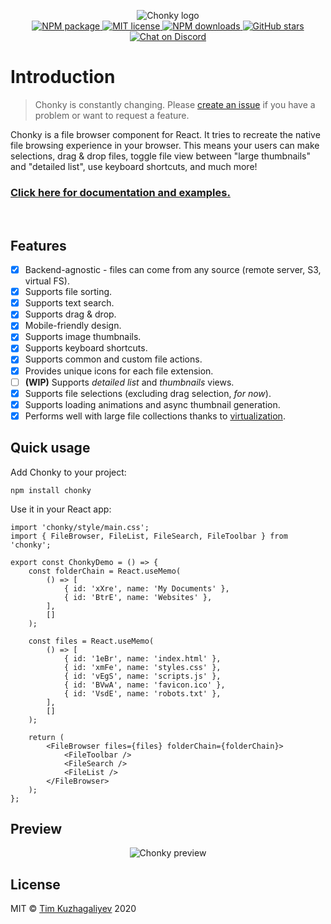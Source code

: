 <p align="center">
  <img src="https://timbokz.github.io/Chonky/Chonky_clear.png" alt="Chonky logo">
  <br/>
  <a href="https://www.npmjs.com/package/chonky">
    <img alt="NPM package" src="https://img.shields.io/npm/v/chonky.svg">
  </a>
  <a href="https://tldrlegal.com/license/mit-license">
    <img alt="MIT license" src="https://img.shields.io/npm/l/chonky">
  </a>
  <a href="https://www.npmjs.com/package/chonky">
    <img alt="NPM downloads" src="https://img.shields.io/npm/dt/chonky">
  </a>
  <a href="https://github.com/TimboKZ/Chonky">
    <img alt="GitHub stars" src="https://img.shields.io/github/stars/TimboKZ/Chonky">
  </a>
  <a href="https://discord.gg/4HJaFn9">
    <img alt="Chat on Discord" src="https://img.shields.io/discord/696033621986770957?label=Chat%20on%20Discord" />
  </a>
</p>

# Introduction

> Chonky is constantly changing. Please [create an issue](https://github.com/TimboKZ/Chonky/issues)
> if you have a problem or want to request a feature.

Chonky is a file browser component for React. It tries to recreate the native file browsing experience in your browser.
This means your users can make selections, drag & drop files, toggle file view between "large thumbnails" and "detailed
list", use keyboard shortcuts, and much more!

### [Click here for documentation and examples.](https://timbokz.github.io/Chonky/)

<br />

## Features

-   [x] Backend-agnostic - files can come from any source (remote server, S3, virtual FS).
-   [x] Supports file sorting.
-   [x] Supports text search.
-   [x] Supports drag & drop.
-   [x] Mobile-friendly design.
-   [x] Supports image thumbnails.
-   [x] Supports keyboard shortcuts.
-   [x] Supports common and custom file actions.
-   [x] Provides unique icons for each file extension.
-   [ ] **(WIP)** Supports _detailed list_ and _thumbnails_ views.
-   [x] Supports file selections (excluding drag selection, _for now_).
-   [x] Supports loading animations and async thumbnail generation.
-   [x] Performs well with large file collections thanks to
        [virtualization](https://github.com/bvaughn/react-virtualized).

## Quick usage

Add Chonky to your project:

```shell
npm install chonky
```

Use it in your React app:

```tsx
import 'chonky/style/main.css';
import { FileBrowser, FileList, FileSearch, FileToolbar } from 'chonky';

export const ChonkyDemo = () => {
    const folderChain = React.useMemo(
        () => [
            { id: 'xXre', name: 'My Documents' },
            { id: 'BtrE', name: 'Websites' },
        ],
        []
    );

    const files = React.useMemo(
        () => [
            { id: '1eBr', name: 'index.html' },
            { id: 'xmFe', name: 'styles.css' },
            { id: 'vEgS', name: 'scripts.js' },
            { id: 'BVwA', name: 'favicon.ico' },
            { id: 'VsdE', name: 'robots.txt' },
        ],
        []
    );

    return (
        <FileBrowser files={files} folderChain={folderChain}>
            <FileToolbar />
            <FileSearch />
            <FileList />
        </FileBrowser>
    );
};
```

## Preview

<p align="center">
  <img src="https://timbokz.github.io/Chonky/1.x/Chonky_preview.gif" alt="Chonky preview">
</p>

## License

MIT © [Tim Kuzhagaliyev](https://github.com/TimboKZ) 2020
